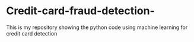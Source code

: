 # Credit-card-fraud-detection-
This is my repository showing the python code using machine learning for credit card detection 
